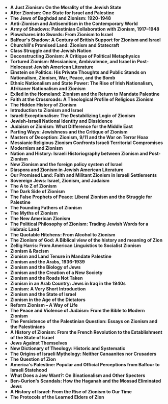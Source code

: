 <ul>
 <li><b><a target="_blank" href="https://github.com/manjunath5496/Books-about-Zionism/blob/master/zi(1).pdf" style="text-decoration:none;">A Just Zionism: On the Morality of the Jewish State</a></b></li>
 <li><b><a target="_blank" href="https://github.com/manjunath5496/Books-about-Zionism/blob/master/zi(2).pdf" style="text-decoration:none;">After Zionism: One State for Israel and Palestine  </a></b></li>
                                <li><b><a target="_blank" href="https://github.com/manjunath5496/Books-about-Zionism/blob/master/zi(3).pdf" style="text-decoration:none;">The Jews of Baghdad and Zionism: 1920-1948</a></b></li>
 <li><b><a target="_blank" href="https://github.com/manjunath5496/Books-about-Zionism/blob/master/zi(4).pdf" style="text-decoration:none;">Anti-Zionism and Antisemitism in the Contemporary World </a></b></li>                              
<li><b><a target="_blank" href="https://github.com/manjunath5496/Books-about-Zionism/blob/master/zi(5).pdf" style="text-decoration:none;">Army of Shadows: Palestinian Collaboration with Zionism, 1917–1948</a></b></li>
<li><b><a target="_blank" href="https://github.com/manjunath5496/Books-about-Zionism/blob/master/zi(6).pdf" style="text-decoration:none;">Plowshares into Swords: From Zionism to Israel</a></b></li>
                                <li><b><a target="_blank" href="https://github.com/manjunath5496/Books-about-Zionism/blob/master/zi(7).pdf" style="text-decoration:none;">Balfour's Shadow: A Century of British Support for Zionism and Israel </a></b></li>
                                <li><b><a target="_blank" href="https://github.com/manjunath5496/Books-about-Zionism/blob/master/zi(8).pdf" style="text-decoration:none;">Churchill's Promised Land: Zionism and Statecraft</a></b></li>      
 
 <li><b><a target="_blank" href="https://github.com/manjunath5496/Books-about-Zionism/blob/master/zi(9).pdf" style="text-decoration:none;">Class Struggle and the Jewish Nation</a></b></li>                             
<li><b><a target="_blank" href="https://github.com/manjunath5496/Books-about-Zionism/blob/master/zi(10).pdf" style="text-decoration:none;">Deconstructing Zionism: A Critique of Political Metaphysics</a></b></li>                                
<li><b><a target="_blank" href="https://github.com/manjunath5496/Books-about-Zionism/blob/master/zi(11).pdf" style="text-decoration:none;">Tortured Zionism: Messianism, Ambivalence, and Israel in Post-Holocaust Jewish American Literature</a></b></li>
                                <li><b><a target="_blank" href="https://github.com/manjunath5496/Books-about-Zionism/blob/master/zi(12).pdf" style="text-decoration:none;">Einstein on Politics: His Private Thoughts and Public Stands on Nationalism, Zionism, War, Peace, and the Bomb</a></b></li>
        <li><b><a target="_blank" href="https://github.com/manjunath5496/Books-about-Zionism/blob/master/zi(13).pdf" style="text-decoration:none;"> Ethnic Nationalism and State Power: The Rise of Irish Nationalism, Afrikaner Nationalism and Zionism</a></b></li>
                                
 <li><b><a target="_blank" href="https://github.com/manjunath5496/Books-about-Zionism/blob/master/zi(14).pdf" style="text-decoration:none;">Exiled in the Homeland: Zionism and the Return to Mandate Palestine </a></b></li>                              
<li><b><a target="_blank" href="https://github.com/manjunath5496/Books-about-Zionism/blob/master/zi(15).pdf" style="text-decoration:none;">Faith at the Crossroads: A Theological Profile of Religious Zionism </a></b></li>
<li><b><a target="_blank" href="https://github.com/manjunath5496/Books-about-Zionism/blob/master/zi(16).pdf" style="text-decoration:none;">The Hidden History of Zionism</a></b></li>
                              
<li><b><a target="_blank" href="https://github.com/manjunath5496/Books-about-Zionism/blob/master/zi(17).pdf" style="text-decoration:none;">Introduction to Zionism and Israel</a></b></li>

 <li><b><a target="_blank" href="https://github.com/manjunath5496/Books-about-Zionism/blob/master/zi(18).pdf" style="text-decoration:none;">Israeli Exceptionalism: The Destabilizing Logic of Zionism</a></b></li>
 <li><b><a target="_blank" href="https://github.com/manjunath5496/Books-about-Zionism/blob/master/zi(19).pdf" style="text-decoration:none;">Jewish-Israeli National Identity and Dissidence  </a></b></li>
                                <li><b><a target="_blank" href="https://github.com/manjunath5496/Books-about-Zionism/blob/master/zi(20).pdf" style="text-decoration:none;">Judaism or Zionism: What Difference for the Middle East  </a></b></li>
 <li><b><a target="_blank" href="https://github.com/manjunath5496/Books-about-Zionism/blob/master/zi(21).pdf" style="text-decoration:none;">Parting Ways: Jewishness and the Critique of Zionism </a></b></li>                              
<li><b><a target="_blank" href="https://github.com/manjunath5496/Books-about-Zionism/blob/master/zi(22).pdf" style="text-decoration:none;">Masters of Deception: Zionism, 9/11 and the War on Terror Hoax </a></b></li>
<li><b><a target="_blank" href="https://github.com/manjunath5496/Books-about-Zionism/blob/master/zi(23).pdf" style="text-decoration:none;">Messianic Religious Zionism Confronts Israeli Territorial Compromises</a></b></li>
<li><b><a target="_blank" href="https://github.com/manjunath5496/Books-about-Zionism/blob/master/zi(24).pdf" style="text-decoration:none;">Modernism and Zionism</a></b></li>                                                             
  <li><b><a target="_blank" href="https://github.com/manjunath5496/Books-about-Zionism/blob/master/zi(25).pdf" style="text-decoration:none;">Nation and History: Israeli Historiography between Zionism and Post-Zionism </a></b></li>
 <li><b><a target="_blank" href="https://github.com/manjunath5496/Books-about-Zionism/blob/master/zi(26).pdf" style="text-decoration:none;">New Zionism and the foreign policy system of Israel</a></b></li>
                                <li><b><a target="_blank" href="https://github.com/manjunath5496/Books-about-Zionism/blob/master/zi(27).pdf" style="text-decoration:none;">Diaspora and Zionism in Jewish American Literature</a></b></li>
 <li><b><a target="_blank" href="https://github.com/manjunath5496/Books-about-Zionism/blob/master/zi(28).pdf" style="text-decoration:none;">Our Promised Land: Faith and Militant Zionism in Israeli Settlements</a></b></li>                              
<li><b><a target="_blank" href="https://github.com/manjunath5496/Books-about-Zionism/blob/master/zi(29).pdf" style="text-decoration:none;">Sovereign Jews: Israel, Zionism, and Judaism</a></b></li>
<li><b><a target="_blank" href="https://github.com/manjunath5496/Books-about-Zionism/blob/master/zi(30).pdf" style="text-decoration:none;">The A to Z of Zionism</a></b></li>
                                <li><b><a target="_blank" href="https://github.com/manjunath5496/Books-about-Zionism/blob/master/zi(31).pdf" style="text-decoration:none;">The Dark Side of Zionism</a></b></li>
                                <li><b><a target="_blank" href="https://github.com/manjunath5496/Books-about-Zionism/blob/master/zi(32).pdf" style="text-decoration:none;">The False Prophets of Peace: Liberal Zionism and the Struggle for Palestine</a></b></li>      
 
 <li><b><a target="_blank" href="https://github.com/manjunath5496/Books-about-Zionism/blob/master/zi(33).pdf" style="text-decoration:none;">The Founding Fathers of Zionism</a></b></li> 
 
                             
<li><b><a target="_blank" href="https://github.com/manjunath5496/Books-about-Zionism/blob/master/zi(35).pdf" style="text-decoration:none;">The Myths of Zionism</a></b></li>
                                <li><b><a target="_blank" href="https://github.com/manjunath5496/Books-about-Zionism/blob/master/zi(36).pdf" style="text-decoration:none;">The New American Zionism</a></b></li>
    <li><b><a target="_blank" href="https://github.com/manjunath5496/Books-about-Zionism/blob/master/zi(37).pdf" style="text-decoration:none;">The Political Philosophy of Zionism: Trading Jewish Words for a Hebraic Land</a></b></li>
                                
 <li><b><a target="_blank" href="https://github.com/manjunath5496/Books-about-Zionism/blob/master/zi(38).pdf" style="text-decoration:none;">The Quotable Hitchens: From Alcohol to Zionism </a></b></li>                              
<li><b><a target="_blank" href="https://github.com/manjunath5496/Books-about-Zionism/blob/master/zi(39).pdf" style="text-decoration:none;">The Zionism of God: A Biblical view of the history and meaning of Zion</a></b></li>
<li><b><a target="_blank" href="https://github.com/manjunath5496/Books-about-Zionism/blob/master/zi(40).pdf" style="text-decoration:none;">Zellig Harris: From American Linguistics to Socialist Zionism</a></b></li>
                              
<li><b><a target="_blank" href="https://github.com/manjunath5496/Books-about-Zionism/blob/master/zi(41).pdf" style="text-decoration:none;">Zionism & Racism</a></b></li>

 <li><b><a target="_blank" href="https://github.com/manjunath5496/Books-about-Zionism/blob/master/zi(42).pdf" style="text-decoration:none;">Zionism and Land Tenure in Mandate Palestine</a></b></li>
 <li><b><a target="_blank" href="https://github.com/manjunath5496/Books-about-Zionism/blob/master/zi(43).pdf" style="text-decoration:none;">Zionism and the Arabs, 1936-1939 </a></b></li>
                                <li><b><a target="_blank" href="https://github.com/manjunath5496/Books-about-Zionism/blob/master/zi(44).pdf" style="text-decoration:none;">Zionism and the Biology of Jews </a></b></li>
 <li><b><a target="_blank" href="https://github.com/manjunath5496/Books-about-Zionism/blob/master/zi(45).pdf" style="text-decoration:none;">Zionism and the Creation of a New Society </a></b></li>                              
<li><b><a target="_blank" href="https://github.com/manjunath5496/Books-about-Zionism/blob/master/zi(46).pdf" style="text-decoration:none;">Zionism and the Roads Not Taken </a></b></li>
<li><b><a target="_blank" href="https://github.com/manjunath5496/Books-about-Zionism/blob/master/zi(47).pdf" style="text-decoration:none;">Zionism in an Arab Country: Jews in Iraq in the 1940s</a></b></li>



<li><b><a target="_blank" href="https://github.com/manjunath5496/Books-about-Zionism/blob/master/zi(48).pdf" style="text-decoration:none;">Zionism: A Very Short Introduction</a></b></li>
 <li><b><a target="_blank" href="https://github.com/manjunath5496/Books-about-Zionism/blob/master/zi(49).pdf" style="text-decoration:none;">Zionism and the State of Israel  </a></b></li>
                                <li><b><a target="_blank" href="https://github.com/manjunath5496/Books-about-Zionism/blob/master/zi(50).pdf" style="text-decoration:none;">Zionism in the Age of the Dictators</a></b></li>
 
<li><b><a target="_blank" href="https://github.com/manjunath5496/Books-about-Zionism/blob/master/zi(52).pdf" style="text-decoration:none;">Reform Zionism – A Way of Life</a></b></li>
 <li><b><a target="_blank" href="https://github.com/manjunath5496/Books-about-Zionism/blob/master/zi(53).pdf" style="text-decoration:none;">The Peace and Violence of Judaism: From the Bible to Modern Zionism  </a></b></li>
                             
 
<li><b><a target="_blank" href="https://github.com/manjunath5496/Books-about-Zionism/blob/master/zi(55).pdf" style="text-decoration:none;">The Persistence of the Palestinian Question: Essays on Zionism and the Palestinians</a></b></li>
 <li><b><a target="_blank" href="https://github.com/manjunath5496/Books-about-Zionism/blob/master/zi(56).pdf" style="text-decoration:none;">A History of Zionism: From the French Revolution to the Establishment of the State of Israel  </a></b></li>
                                <li><b><a target="_blank" href="https://github.com/manjunath5496/Books-about-Zionism/blob/master/zi(57).pdf" style="text-decoration:none;">Jews Against Themselves</a></b></li>
 
<li><b><a target="_blank" href="https://github.com/manjunath5496/Books-about-Zionism/blob/master/zi(58).pdf" style="text-decoration:none;">New Dictionary of Theology: Historic and Systematic</a></b></li>
 <li><b><a target="_blank" href="https://github.com/manjunath5496/Books-about-Zionism/blob/master/zi(59).pdf" style="text-decoration:none;">The Origins of Israeli Mythology: Neither Canaanites nor Crusaders </a></b></li> 
 <li><b><a target="_blank" href="https://github.com/manjunath5496/Books-about-Zionism/blob/master/zi(60).pdf" style="text-decoration:none;">The Question of Zion</a></b></li>
 <li><b><a target="_blank" href="https://github.com/manjunath5496/Books-about-Zionism/blob/master/zi(61).pdf" style="text-decoration:none;">America's Palestine: Popular and Official Perceptions from Balfour to Israeli Statehood </a></b></li> 
  <li><b><a target="_blank" href="https://github.com/manjunath5496/Books-about-Zionism/blob/master/zi(62).pdf" style="text-decoration:none;">What Does a Jew Want?: On Binationalism and Other Specters </a></b></li> 
 
  <li><b><a target="_blank" href="https://github.com/manjunath5496/Books-about-Zionism/blob/master/zi(34).pdf" style="text-decoration:none;"> Ben-Gurion's Scandals: How the Haganah and the Mossad Eliminated Jews</a></b></li>
 <li><b><a target="_blank" href="https://github.com/manjunath5496/Books-about-Zionism/blob/master/zi(51).pdf" style="text-decoration:none;">A History of Israel: From the Rise of Zionism to Our Time </a></b></li> 
  <li><b><a target="_blank" href="https://github.com/manjunath5496/Books-about-Zionism/blob/master/zi(54).pdf" style="text-decoration:none;">The Protocols of the Learned Elders of Zion </a></b></li> 
 
 
 
 
 
 
 </ul>
